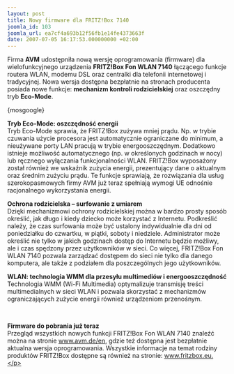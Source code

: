 ```yaml
---
layout: post
title: Nowy firmware dla FRITZ!Box 7140
joomla_id: 103
joomla_url: ea7cf4a693b12f56fb1e14fe4373663f
date: 2007-07-05 16:17:53.000000000 +02:00
---
```

Firma <strong>AVM</strong> udostępniła nową wersję oprogramowania (firmware) dla wielofunkcyjnego urządzenia <strong>FRITZ!Box Fon WLAN 7140</strong> łączącego funkcje routera WLAN, modemu DSL oraz centralki dla telefonii internetowej i tradycyjnej. Nowa wersja dostępna bezpłatnie na stronach producenta posiada nowe funkcje: <strong>mechanizm kontroli rodzicielskiej</strong> oraz oszczędny tryb <strong>Eco-Mode</strong>.<p>{mosgoogle}</p><p><strong>Tryb Eco-Mode: oszczędność energii</strong><br /> Tryb Eco-Mode sprawia, że FRITZ!Box zużywa mniej prądu. Np. w trybie czuwania użycie procesora jest automatycznie ograniczane do minimum, a nieużywane porty LAN pracują w trybie energooszczędnym. Dodatkowo istnieje możliwość automatycznego (np. w określonych godzinach w nocy) lub ręcznego wyłączania funkcjonalności WLAN. FRITZ!Box wyposażony został r&oacute;wnież we wskaźnik zużycia energii, prezentujący dane o aktualnym oraz średnim zużyciu prądu. Te funkcje sprawiają, że rozwiązania dla usług szerokopasmowych firmy AVM już teraz spełniają wymogi UE odnośnie racjonalnego wykorzystania energii.</p>  <p><strong>Ochrona rodzicielska &ndash; surfowanie z umiarem</strong><br /> Dzięki mechanizmowi ochrony rodzicielskiej można w bardzo prosty spos&oacute;b określić, jak długo i kiedy dziecko może korzystać z Internetu. Podkreślić należy, że czas surfowania może być ustalony indywidualnie dla dni od poniedziałku do czwartku, w piątki, soboty i niedziele. Administrator może określić nie tylko w jakich godzinach dostęp do Internetu będzie możliwy, ale i czas spędzony przez użytkownik&oacute;w w sieci. Co więcej, FRITZ!Box Fon WLAN 7140 pozwala zarządzać dostępem do sieci nie tylko dla danego komputera, ale także z podziałem dla poszczeg&oacute;lnych jego użytkownik&oacute;w.</p>  <p><strong>WLAN: technologia WMM dla przesyłu multimedi&oacute;w i energooszczędność</strong><br /> Technologia WMM (Wi-Fi Multimedia) optymalizuje transmisję treści multimedialnych w sieci WLAN i pozwala skorzystać z mechanizm&oacute;w ograniczających zużycie energii r&oacute;wnież urządzeniom przenośnym.</p><p>&nbsp;</p><p><strong>Firmware do pobrania już teraz</strong><br /> Przegląd wszystkich nowych funkcji FRITZ!Box Fon WLAN 7140 znaleźć można na stronie www.avm.de/en, gdzie też dostępna jest bezpłatnie aktualna wersja oprogramowania. Wszystkie informacje na temat rodziny produkt&oacute;w FRITZ!Box dostępne są r&oacute;wnież na stronie: www.fritzbox.eu.</p><p>&nbsp;</p>
